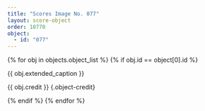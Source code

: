 ```yaml
---
title: "Scores Image No. 077"
layout: score-object
order: 10770
object:
  - id: "077"
---
```


{% for obj in objects.object_list %}
{% if obj.id == object[0].id %}

{{ obj.extended_caption }}

{{ obj.credit }} {.object-credit}

{% endif %}
{% endfor %}
